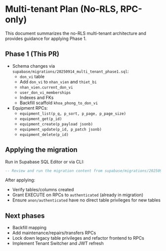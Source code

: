 # Multi-tenant Plan (No-RLS, RPC-only)

This document summarizes the no-RLS multi-tenant architecture and provides guidance for applying Phase 1.

## Phase 1 (This PR)
- Schema changes via `supabase/migrations/20250914_multi_tenant_phase1.sql`:
  - `don_vi` table
  - Add `don_vi` to `nhan_vien` and `thiet_bi`
  - `nhan_vien.current_don_vi`
  - `user_don_vi_memberships`
  - Indexes and FKs
  - Backfill scaffold `khoa_phong_to_don_vi`
- Equipment RPCs:
  - `equipment_list(p_q, p_sort, p_page, p_page_size)`
  - `equipment_get(p_id)`
  - `equipment_create(p_payload jsonb)`
  - `equipment_update(p_id, p_patch jsonb)`
  - `equipment_delete(p_id)`

## Applying the migration
Run in Supabase SQL Editor or via CLI:

```sql
-- Review and run the migration content from supabase/migrations/20250914_multi_tenant_phase1.sql
```

After applying:
- Verify tables/columns created
- Grant EXECUTE on RPCs to `authenticated` (already in migration)
- Ensure `anon/authenticated` have no direct table privileges for new tables

## Next phases
- Backfill mapping
- Add maintenance/repairs/transfers RPCs
- Lock down legacy table privileges and refactor frontend to RPCs
- Implement Tenant Switcher and JWT refresh
